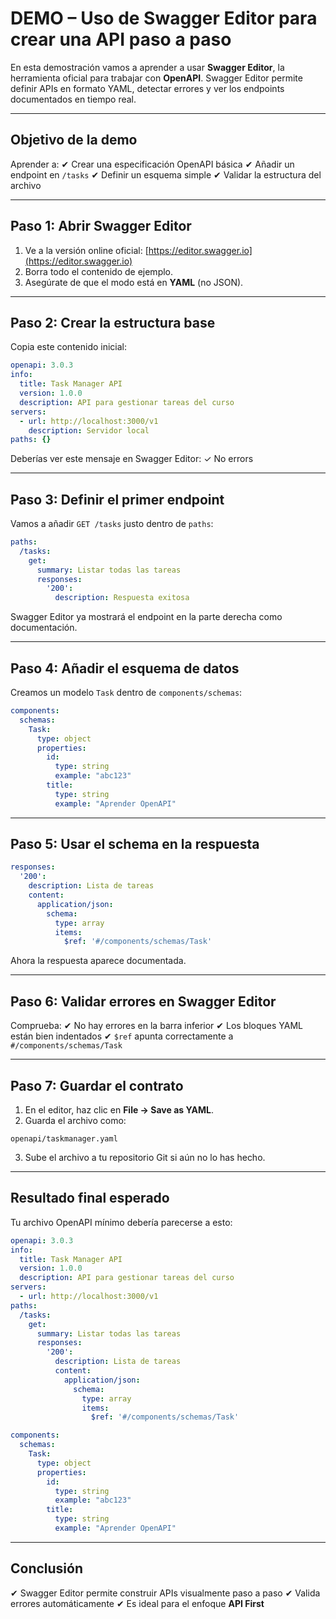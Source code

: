 # DEMO – Uso de Swagger Editor para crear una API paso a paso

En esta demostración vamos a aprender a usar **Swagger Editor**, la herramienta oficial para trabajar con **OpenAPI**. Swagger Editor permite definir APIs en formato YAML, detectar errores y ver los endpoints documentados en tiempo real.

---

## Objetivo de la demo

Aprender a:
✔ Crear una especificación OpenAPI básica
✔ Añadir un endpoint en `/tasks`
✔ Definir un esquema simple
✔ Validar la estructura del archivo

---

## Paso 1: Abrir Swagger Editor

1. Ve a la versión online oficial:
   [https://editor.swagger.io](https://editor.swagger.io)
2. Borra todo el contenido de ejemplo.
3. Asegúrate de que el modo está en **YAML** (no JSON).

---

## Paso 2: Crear la estructura base

Copia este contenido inicial:

```yaml
openapi: 3.0.3
info:
  title: Task Manager API
  version: 1.0.0
  description: API para gestionar tareas del curso
servers:
  - url: http://localhost:3000/v1
    description: Servidor local
paths: {}
```

Deberías ver este mensaje en Swagger Editor:
✓ No errors

---

## Paso 3: Definir el primer endpoint

Vamos a añadir `GET /tasks` justo dentro de `paths`:

```yaml
paths:
  /tasks:
    get:
      summary: Listar todas las tareas
      responses:
        '200':
          description: Respuesta exitosa
```

Swagger Editor ya mostrará el endpoint en la parte derecha como documentación.

---

## Paso 4: Añadir el esquema de datos

Creamos un modelo `Task` dentro de `components/schemas`:

```yaml
components:
  schemas:
    Task:
      type: object
      properties:
        id:
          type: string
          example: "abc123"
        title:
          type: string
          example: "Aprender OpenAPI"
```

---

## Paso 5: Usar el schema en la respuesta

```yaml
responses:
  '200':
    description: Lista de tareas
    content:
      application/json:
        schema:
          type: array
          items:
            $ref: '#/components/schemas/Task'
```

Ahora la respuesta aparece documentada.

---

## Paso 6: Validar errores en Swagger Editor

Comprueba:
✔ No hay errores en la barra inferior
✔ Los bloques YAML están bien indentados
✔ `$ref` apunta correctamente a `#/components/schemas/Task`

---

## Paso 7: Guardar el contrato

1. En el editor, haz clic en **File → Save as YAML**.
2. Guarda el archivo como:

```
openapi/taskmanager.yaml
```

3. Sube el archivo a tu repositorio Git si aún no lo has hecho.

---

## Resultado final esperado

Tu archivo OpenAPI mínimo debería parecerse a esto:

```yaml
openapi: 3.0.3
info:
  title: Task Manager API
  version: 1.0.0
  description: API para gestionar tareas del curso
servers:
  - url: http://localhost:3000/v1
paths:
  /tasks:
    get:
      summary: Listar todas las tareas
      responses:
        '200':
          description: Lista de tareas
          content:
            application/json:
              schema:
                type: array
                items:
                  $ref: '#/components/schemas/Task'

components:
  schemas:
    Task:
      type: object
      properties:
        id:
          type: string
          example: "abc123"
        title:
          type: string
          example: "Aprender OpenAPI"
```

---

## Conclusión

✔ Swagger Editor permite construir APIs visualmente paso a paso
✔ Valida errores automáticamente
✔ Es ideal para el enfoque **API First**